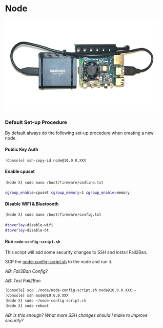# Node

<img height="300" src="https://raw.githubusercontent.com/anthonybudd/s3-from-scratch/master/_img/node.png">

### Default Set-up Procedure
By default always do the following set-up procedure when creating a new node.

#### Public Key Auth
```[Console] ssh-copy-id node@10.0.0.XXX```

#### Enable cpuset
```sh
[Node X] sudo nano /boot/firmware/cmdline.txt

cgroup_enable=cpuset cgroup_memory=1 cgroup_enable=memory 
```

#### Disable WiFi & Bluetoooth
```sh
[Node X] sudo nano /boot/firmware/config.txt

dtoverlay=disable-wifi
dtoverlay=disable-bt
```

#### Run `node-config-script.sh`
This script will add some security changes to SSH and install Fail2Ban.

SCP the [node-config-script.sh](./../node/node-config-script.sh) to the node and run it. 

_AB: Fail2Ban Config?_

_AB: Test Fail2Ban_

```sh
[Console] scp ./node/node-config-script.sh node@10.0.0.XXX:~
[Console] ssh node@10.0.0.XXX
[Node X] sudo ~/node-config-script.sh
[Node X] sudo reboot
```

_AB: Is this enough? What more SSH changes should I make to improve security?_
